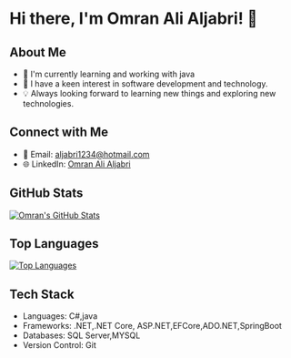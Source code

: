 # Hi there, I'm Omran Ali Aljabri! 👋

## About Me
- 🔭 I'm currently learning and working with java
- 🌱 I have a keen interest in software development and technology.
- 💡 Always looking forward to learning new things and exploring new technologies.

## Connect with Me
- 📧 Email: aljabri1234@hotmail.com
- 🌐 LinkedIn: [Omran Ali Aljabri](https://www.linkedin.com/in/omran-aljabri/)

## GitHub Stats
[![Omran's GitHub Stats](https://github-readme-stats.vercel.app/api?username=omranali2111&show_icons=true&count_private=true&hide=contribs,prs)](https://github.com/omranali2111)

## Top Languages
[![Top Languages](https://github-readme-stats.vercel.app/api/top-langs/?username=omranali2111&layout=compact)](https://github.com/omranali2111)





## Tech Stack
- Languages: C#,java
- Frameworks: .NET,.NET Core, ASP.NET,EFCore,ADO.NET,SpringBoot
- Databases: SQL Server,MYSQL
- Version Control: Git

